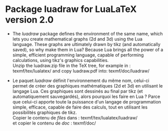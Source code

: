 # Package luadraw for LuaLaTeX version 2.0

* The *luadraw* package defines the environment of the same name, which lets you create mathematical graphs (2d and 3d) using the Lua language. These graphs are ultimately drawn by tikz (and automatically saved), so why make them in Lua? Because Lua brings all the power of a simple, efficient programming language, capable of performing calculations, using tikz's graphics capabilities.  
Unzip the luadraw.zip file in the TeX tree, for example in : texmf/tex/lualatex/ 
and copy luadraw.pdf into: texmf/doc/luadraw/

* Le paquet *luadraw* définit l'environnement du même nom, celui-ci permet de créer des graphiques mathématiques (2d et 3d) en utilisant le langage Lua. Ces graphiques sont dessinés au final par tikz (et automatiquement sauvegardés), alors pourquoi les faire en Lua ? Parce que celui-ci apporte toute la puissance d'un langage de programmation simple, efficace, capable de faire des calculs, tout en utilisant les possibilités graphiques de tikz.  
Copier le contenu de *files* dans : texmf/tex/lualatex/luadraw/  
 et copier le contenu de *doc*  : texmf/doc/
